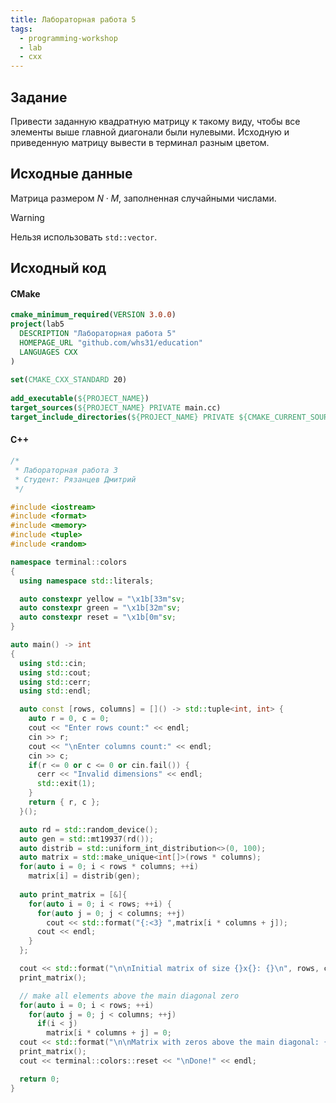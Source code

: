 ```yaml
---
title: Лабораторная работа 5
tags:
  - programming-workshop
  - lab
  - cxx
---
```

## Задание
Привести заданную квадратную матрицу к такому виду, чтобы все элементы выше главной диагонали были нулевыми.
Исходную и приведенную матрицу вывести в терминал разным цветом.
## Исходные данные 
Матрица размером $N\cdot M$, заполненная случайными числами.

> [!warning]
> Нельзя использовать `std::vector`.


## Исходный код
#### CMake
```cmake
cmake_minimum_required(VERSION 3.0.0)  
project(lab5  
  DESCRIPTION "Лабораторная работа 5"  
  HOMEPAGE_URL "github.com/whs31/education"  
  LANGUAGES CXX  
)  
  
set(CMAKE_CXX_STANDARD 20)  
  
add_executable(${PROJECT_NAME})  
target_sources(${PROJECT_NAME} PRIVATE main.cc)  
target_include_directories(${PROJECT_NAME} PRIVATE ${CMAKE_CURRENT_SOURCE_DIR})
```

#### C++
```cpp
/*
 * Лабораторная работа 3
 * Студент: Рязанцев Дмитрий
 */

#include <iostream>
#include <format>
#include <memory>
#include <tuple>
#include <random>

namespace terminal::colors
{
  using namespace std::literals;

  auto constexpr yellow = "\x1b[33m"sv;
  auto constexpr green = "\x1b[32m"sv;
  auto constexpr reset = "\x1b[0m"sv;
}

auto main() -> int
{
  using std::cin;
  using std::cout;
  using std::cerr;
  using std::endl;

  auto const [rows, columns] = []() -> std::tuple<int, int> {
    auto r = 0, c = 0;
    cout << "Enter rows count:" << endl;
    cin >> r;
    cout << "\nEnter columns count:" << endl;
    cin >> c;
    if(r <= 0 or c <= 0 or cin.fail()) {
      cerr << "Invalid dimensions" << endl;
      std::exit(1);
    }
    return { r, c };
  }();

  auto rd = std::random_device();
  auto gen = std::mt19937(rd());
  auto distrib = std::uniform_int_distribution<>(0, 100);
  auto matrix = std::make_unique<int[]>(rows * columns);
  for(auto i = 0; i < rows * columns; ++i)
    matrix[i] = distrib(gen);
    
  auto print_matrix = [&]{
    for(auto i = 0; i < rows; ++i) {
      for(auto j = 0; j < columns; ++j)
        cout << std::format("{:<3} ",matrix[i * columns + j]);
      cout << endl;
    }
  };

  cout << std::format("\n\nInitial matrix of size {}x{}: {}\n", rows, columns, terminal::colors::yellow);
  print_matrix();

  // make all elements above the main diagonal zero
  for(auto i = 0; i < rows; ++i)
    for(auto j = 0; j < columns; ++j)
      if(i < j)
        matrix[i * columns + j] = 0;
  cout << std::format("\n\nMatrix with zeros above the main diagonal: {}\n", terminal::colors::green);
  print_matrix();
  cout << terminal::colors::reset << "\nDone!" << endl;

  return 0;
}
```

